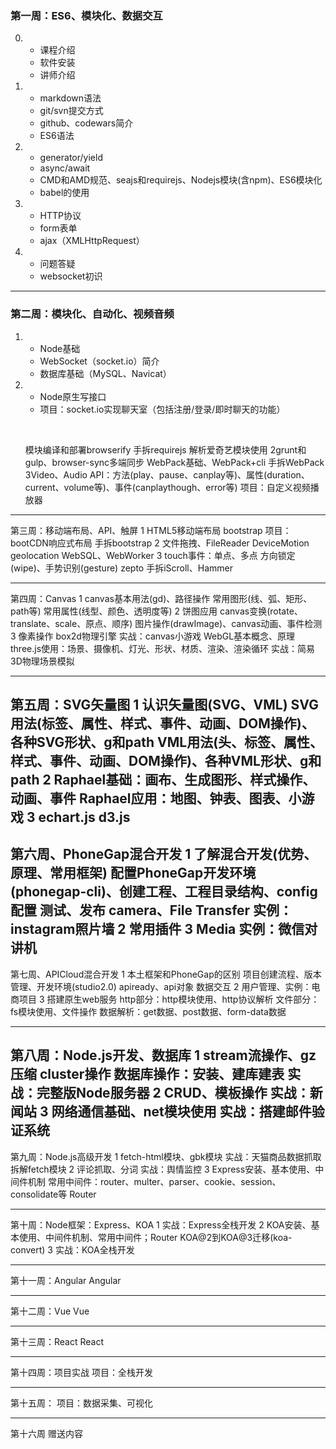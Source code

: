 ### 第一周：ES6、模块化、数据交互

0. - 课程介绍
    - 软件安装
    - 讲师介绍
1. - markdown语法
   - git/svn提交方式
   - github、codewars简介
   - ES6语法


2. - generator/yield
   - async/await
   - CMD和AMD规范、seajs和requirejs、Nodejs模块(含npm)、ES6模块化
   - babel的使用
3. - HTTP协议
   - form表单
   - ajax（XMLHttpRequest）
4. - 问题答疑
   - websocket初识

------------------------------------------------------------------------------

### 第二周：模块化、自动化、视频音频

1. - Node基础
   - WebSocket（socket.io）简介
   - 数据库基础（MySQL、Navicat）

2. - Node原生写接口
   - 项目：socket.io实现聊天室（包括注册/登录/即时聊天的功能）

   ​

   模块编译和部署browserify
   手拆requirejs
   解析爱奇艺模块使用
   2grunt和gulp、browser-sync多端同步
   WebPack基础、WebPack+cli
   手拆WebPack
   3Video、Audio API：方法(play、pause、canplay等)、属性(duration、current、volume等)、事件(canplaythough、error等)
   项目：自定义视频播放器
------------------------------------------------------------------------------

第三周：移动端布局、API、触屏
1	HTML5移动端布局
	bootstrap
	项目：bootCDN响应式布局
	手拆bootstrap
2	文件拖拽、FileReader
	DeviceMotion
	geolocation
	WebSQL、WebWorker
3	touch事件：单点、多点
	方向锁定(wipe)、手势识别(gesture)
	zepto
	手拆iScroll、Hammer

------------------------------------------------------------------------------

第四周：Canvas
1	canvas基本用法(gd)、路径操作
	常用图形(线、弧、矩形、path等)
	常用属性(线型、颜色、透明度等)
2	饼图应用
	canvas变换(rotate、translate、scale、原点、顺序)
	图片操作(drawImage)、canvas动画、事件检测
3	像素操作
	box2d物理引擎
	实战：canvas小游戏
	WebGL基本概念、原理
	three.js使用：场景、摄像机、灯光、形状、材质、渲染、渲染循环
	实战：简易3D物理场景模拟

------------------------------------------------------------------------------

第五周：SVG矢量图
1	认识矢量图(SVG、VML)
	SVG用法(标签、属性、样式、事件、动画、DOM操作)、各种SVG形状、g和path
	VML用法(头、标签、属性、样式、事件、动画、DOM操作)、各种VML形状、g和path
2	Raphael基础：画布、生成图形、样式操作、动画、事件
	Raphael应用：地图、钟表、图表、小游戏
3	echart.js
	d3.js
------------------------------------------------------------------------------

第六周、PhoneGap混合开发
1	了解混合开发(优势、原理、常用框架)
	配置PhoneGap开发环境(phonegap-cli)、创建工程、工程目录结构、config配置
	测试、发布
	camera、File Transfer
	实例：instagram照片墙
2	常用插件
3	Media
	实例：微信对讲机
------------------------------------------------------------------------------

第七周、APICloud混合开发
1	本土框架和PhoneGap的区别
	项目创建流程、版本管理、开发环境(studio2.0)
	apiready、api对象
	数据交互
2	用户管理、实例：电商项目
3	搭建原生web服务
	http部分：http模块使用、http协议解析
	文件部分：fs模块使用、文件操作
	数据解析：get数据、post数据、form-data数据

------------------------------------------------------------------------------

第八周：Node.js开发、数据库
1	stream流操作、gz压缩
	cluster操作
	数据库操作：安装、建库建表
	实战：完整版Node服务器
2	CRUD、模板操作
	实战：新闻站
3	网络通信基础、net模块使用
	实战：搭建邮件验证系统
------------------------------------------------------------------------------

第九周：Node.js高级开发
1	fetch-html模块、gbk模块
	实战：天猫商品数据抓取
	拆解fetch模块
2	评论抓取、分词
	实战：舆情监控
3	Express安装、基本使用、中间件机制
	常用中间件：router、multer、parser、cookie、session、consolidate等
	Router

------------------------------------------------------------------------------

第十周：Node框架：Express、KOA
1	实战：Express全栈开发
2	KOA安装、基本使用、中间件机制、常用中间件；Router
	KOA@2到KOA@3迁移(koa-convert)
3	实战：KOA全栈开发

------------------------------------------------------------------------------

第十一周：Angular
Angular

------------------------------------------------------------------------------

第十二周：Vue
Vue

------------------------------------------------------------------------------

第十三周：React
React

------------------------------------------------------------------------------

第十四周：项目实战
项目：全栈开发

------------------------------------------------------------------------------

第十五周：
项目：数据采集、可视化

------------------------------------------------------------------------------

第十六周
赠送内容







